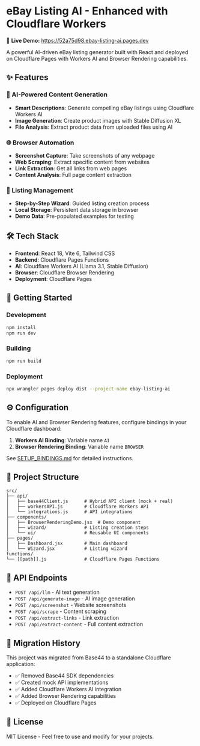 # eBay Listing AI - Enhanced with Cloudflare Workers

🚀 **Live Demo:** https://52a75d98.ebay-listing-ai.pages.dev

A powerful AI-driven eBay listing generator built with React and deployed on Cloudflare Pages with Workers AI and Browser Rendering capabilities.

## ✨ Features

### 🤖 AI-Powered Content Generation
- **Smart Descriptions**: Generate compelling eBay listings using Cloudflare Workers AI
- **Image Generation**: Create product images with Stable Diffusion XL
- **File Analysis**: Extract product data from uploaded files using AI

### 🌐 Browser Automation
- **Screenshot Capture**: Take screenshots of any webpage
- **Web Scraping**: Extract specific content from websites
- **Link Extraction**: Get all links from web pages
- **Content Analysis**: Full page content extraction

### 📝 Listing Management
- **Step-by-Step Wizard**: Guided listing creation process
- **Local Storage**: Persistent data storage in browser
- **Demo Data**: Pre-populated examples for testing

## 🛠️ Tech Stack

- **Frontend**: React 18, Vite 6, Tailwind CSS
- **Backend**: Cloudflare Pages Functions
- **AI**: Cloudflare Workers AI (Llama 3.1, Stable Diffusion)
- **Browser**: Cloudflare Browser Rendering
- **Deployment**: Cloudflare Pages

## 🚀 Getting Started

### Development
```bash
npm install
npm run dev
```

### Building
```bash
npm run build
```

### Deployment
```bash
npx wrangler pages deploy dist --project-name ebay-listing-ai
```

## ⚙️ Configuration

To enable AI and Browser Rendering features, configure bindings in your Cloudflare dashboard:

1. **Workers AI Binding**: Variable name `AI`
2. **Browser Rendering Binding**: Variable name `BROWSER`

See [SETUP_BINDINGS.md](./SETUP_BINDINGS.md) for detailed instructions.

## 📁 Project Structure

```
src/
├── api/
│   ├── base44Client.js      # Hybrid API client (mock + real)
│   ├── workersAPI.js        # Cloudflare Workers API
│   └── integrations.js      # API integrations
├── components/
│   ├── BrowserRenderingDemo.jsx  # Demo component
│   ├── wizard/              # Listing creation steps
│   └── ui/                  # Reusable UI components
├── pages/
│   ├── Dashboard.jsx        # Main dashboard
│   └── Wizard.jsx           # Listing wizard
functions/
└── [[path]].js              # Cloudflare Pages Functions
```

## 🎯 API Endpoints

- `POST /api/llm` - AI text generation
- `POST /api/generate-image` - AI image generation
- `POST /api/screenshot` - Website screenshots  
- `POST /api/scrape` - Content scraping
- `POST /api/extract-links` - Link extraction
- `POST /api/extract-content` - Full content extraction

## 🔄 Migration History

This project was migrated from Base44 to a standalone Cloudflare application:
- ✅ Removed Base44 SDK dependencies
- ✅ Created mock API implementations
- ✅ Added Cloudflare Workers AI integration
- ✅ Added Browser Rendering capabilities
- ✅ Deployed on Cloudflare Pages

## 📄 License

MIT License - Feel free to use and modify for your projects.
